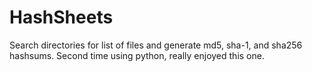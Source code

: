 # HashSheets
Search directories for list of files and generate md5, sha-1, and sha256 hashsums. Second time using python, really enjoyed this one.

